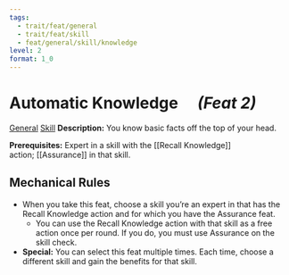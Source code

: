 ```yaml
---
tags:
  - trait/feat/general
  - trait/feat/skill
  - feat/general/skill/knowledge
level: 2
format: 1_0
---
```

# Automatic Knowledge &emsp;*(Feat 2)*

[General](General.md "Feat Trait") [Skill](Skill.md "Feat Trait") 
**Description:** You know basic facts off the top of your head.

**Prerequisites:** Expert in a skill with the [[Recall Knowledge]] action; [[Assurance]] in that skill.

## Mechanical Rules

- When you take this feat, choose a skill you’re an expert in that has the Recall Knowledge action and for which you have the Assurance feat.
	- You can use the Recall Knowledge action with that skill as a free action once per round. If you do, you must use Assurance on the skill check.
- **Special:** You can select this feat multiple times. Each time, choose a different skill and gain the benefits for that skill.
